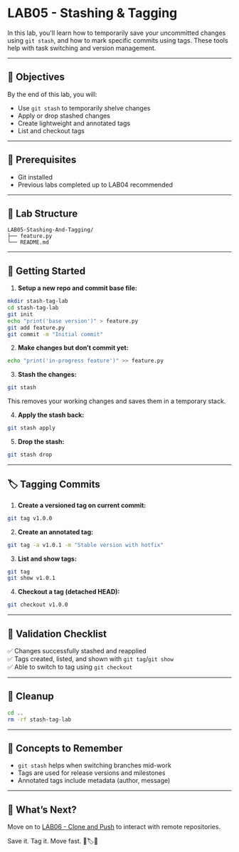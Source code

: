 # LAB05 - Stashing & Tagging

In this lab, you'll learn how to temporarily save your uncommitted changes using `git stash`, and how to mark specific commits using tags. These tools help with task switching and version management.

---

## 🎯 Objectives

By the end of this lab, you will:
- Use `git stash` to temporarily shelve changes
- Apply or drop stashed changes
- Create lightweight and annotated tags
- List and checkout tags

---

## 🧰 Prerequisites

- Git installed
- Previous labs completed up to LAB04 recommended

---

## 📁 Lab Structure

```
LAB05-Stashing-And-Tagging/
├── feature.py
└── README.md
```

---

## 🚀 Getting Started

1. **Setup a new repo and commit base file:**
```bash
mkdir stash-tag-lab
cd stash-tag-lab
git init
echo "print('base version')" > feature.py
git add feature.py
git commit -m "Initial commit"
```

2. **Make changes but don’t commit yet:**
```bash
echo "print('in-progress feature')" >> feature.py
```

3. **Stash the changes:**
```bash
git stash
```
This removes your working changes and saves them in a temporary stack.

4. **Apply the stash back:**
```bash
git stash apply
```

5. **Drop the stash:**
```bash
git stash drop
```

---

## 🏷️ Tagging Commits

1. **Create a versioned tag on current commit:**
```bash
git tag v1.0.0
```

2. **Create an annotated tag:**
```bash
git tag -a v1.0.1 -m "Stable version with hotfix"
```

3. **List and show tags:**
```bash
git tag
git show v1.0.1
```

4. **Checkout a tag (detached HEAD):**
```bash
git checkout v1.0.0
```

---

## 🧪 Validation Checklist

✅ Changes successfully stashed and reapplied  
✅ Tags created, listed, and shown with `git tag`/`git show`  
✅ Able to switch to tag using `git checkout`

---

## 🧹 Cleanup
```bash
cd ..
rm -rf stash-tag-lab
```

---

## 🧠 Concepts to Remember
- `git stash` helps when switching branches mid-work
- Tags are used for release versions and milestones
- Annotated tags include metadata (author, message)

---

## 💬 What’s Next?
Move on to [LAB06 - Clone and Push](../LAB06-Clone-And-Push/) to interact with remote repositories.

Save it. Tag it. Move fast. 🧳🏷️🔁